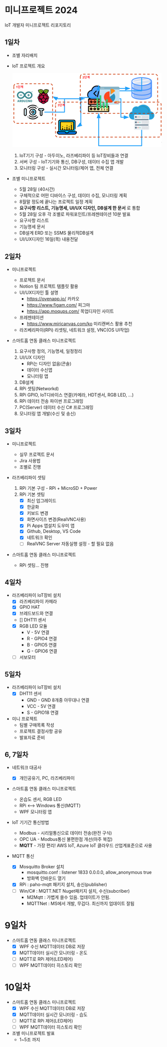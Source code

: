 # 미니프로젝트 2024
IoT 개발자 미니프로젝트 리포지토리 

## 1일차 
- 조별 자리배치
- IoT 프로젝트 개요 

    ![IoT프로젝트](https://raw.githubusercontent.com/kimdongju1/miniprojects-2024/main/mp001.png)

    1. IoT기기 구성 - 아두이노, 라즈베리파이 등 IoT장비들과 연결 
    2. 서버 구성 - IoT기기와 통신, DB구성, 데이터 수집 앱 개발 
    3. 모니터링 구성 - 실시간 모니터링/제어 앱, 전체 연결

- 조별 미니프로젝트
    - 5월 28일 (40시간)
    - 구체적으로 어떤 디바이스 구성, 데이터 수집, 모니터링 계획 
    - 8월말 정도에 끝나는 프로젝트 일정 계획 
    - **요구사항 리스트, 기능명세, UI/UX 디자인, DB설계 한 문서** 로 통합  
    - 5월 28일 오후 각 조별로 파워포인트/프레젠테이션 10분 발표 
    - 요구사항 리스트 
    - 기능명세 문서 
    - DB설계 ERD 또는 SSMS 물리적DB설계 
    - UI/UX디자인 16일(목) 내용전달 
    
## 2일차
- 미니프로젝트 
    - 프로젝트 문서 
    - Notion 팀 프로젝트 템플릿 활용 
    - UI/UX디자인 툴 설명 
        - https://ovenapp.io/ 카카오
        - https://www.figam.com/ 피그마
        - https://app.moqups.com/ 목업디자인 사이트
    - 프레젠테이션
        - https://www.miricanvas.com/ko 미리캔버스 활용 추천
    - 라즈베리파이(RPi) 리셋팅, 네트워크 설정, VNC(OS UI작업)

- 스마트홈 연동 클래스 미니프로젝트
    1. 요구사항 정의, 기능명세, 일정정리
    2. UI/UX 디자인
        - RPi는 디자인 없음(콘솔)
        - 데이터 수신앱 
        - 모니터링 앱 
    3. DB설계
    4. RPi 셋팅(Networkd)
    5. RPi GPIO, IoT디바이스 연결(카메라, HDT센서, RGB LED, ...)
    6. RPi 데이터 전송 파이썬 프로그래밍
    7. PC(Server) 데이터 수신 C# 프로그래밍
    8. 모니터링 앱 개발(수신 및 송신)

## 3일차
- 미니프로젝트
    - 실무 프로젝트 문서 
    - Jira 사용법 
    - 조별로 진행 

- 라즈베리파이 셋팅
    1. RPi 기본 구성 - RPi + MicroSD + Power
    2. RPi 기본 셋팅
        - [x] 최신 업그레이드
        - [x] 한글화
        - [x] 키보드 변경
        - [x] 화면사이즈 변경(RealVNC사용)
        - [x] Pi Apps 앱설치 도우미 앱
        - [x] Github, Desktop, VS Code
        - [x] 네트워크 확인
        - [ ] RealVNC Server 자동실행 설정 - 할 필요 없음

- 스마트홈 연동 클래스 미니프로젝트 
    - RPi 셋팅... 진행

## 4일차
- 라즈베리파이 IoT장비 설치
    - [x] 라즈베리파이 카메라
    - [x] GPIO HAT
    - [x] 브레드보드와 연결
    - [] DHT11 센서
    - [x] RGB LED 모듈
        - V - 5V 연결
        - R - GPIO4 연결
        - B - GPIO5 연결
        - G - GPIO6 연결                       
    - [ ] 서보모터

## 5일차
- 라즈베리파이 IoT장비 설치
    - [x] DHT11 센서
        - GND - GND 8개중 아무대나 연결
        - VCC - 5V 연결
        - S - GPIO18 연결

- 미니 프로젝트
    - 팀별 구매목록 작성
    - 프로젝트 결정사항 공유
    - 발표자료 준비

## 6, 7일차
- 네트워크 대공사   
    - [x] 개인공유기, PC, 라즈베리파이

- 스마트홈 연동 클래스 미니프로젝트
    - 온습도 센서, RGB LED
    - RPi <--> Windows 통신(MQTT)
    - WPF 모니터링 앱

- IoT 기기간 통신방법 
    - Modbus - 시리얼통신으로 데이터 전송(완전 구식)
    - OPC UA - Modbus통신 불편한점 개선(아주 복잡) 
    - **MQTT** - 가장 편리! AWS IoT, Azure IoT 클라우드 산업계표준으로 사용

- MQTT 통신
    - [x] Mosquitto Broker 설치
        - mosquitto.conf : listener 1833 0.0.0.0, allow_anonymous true
        - 방화벽 인바운드 열기
    - [x] RPi : paho-mqtt 패키지 설치, 송신(publisher)
    - [ ] Win/C# : MQTT.NET Nuget패키지 설치, 수신(subcriber)
        - M2Mqtt : 가볍게 쓸수 있음. 업데이트가 안됨.  
        - MQTTNet : MS에서 개발, 무겁다. 최신까지 업데이트 잘됨 
    
# 9일차
- 스마트홈 연동 클래스 미니프로젝트
    - [x] WPF 수신 MQTT데이터 DB로 저장
    - [x] MQTT데이터 실시간 모니터링 - 온도 
    - [ ] MQTT로 RPi 제어(LED제어)
    - [ ] WPF MQTT데이터 히스토리 확인 

# 10일차
- 스마트홈 연동 클래스 미니프로젝트
    - [x] WPF 수신 MQTT데이터 DB로 저장
    - [x] MQTT데이터 실시간 모니터링 - 습도 
    - [ ] MQTT로 RPi 제어(LED제어)
    - [ ] WPF MQTT데이터 히스토리 확인 

- 조별 미니프로젝트 발표
    - 1~5조 까지 